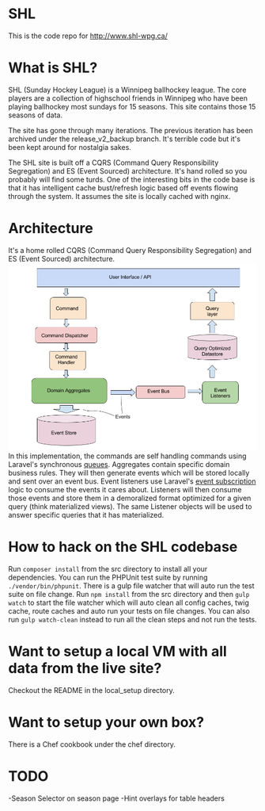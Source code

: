 SHL
===========
This is the code repo for http://www.shl-wpg.ca/

What is SHL?
==============
SHL (Sunday Hockey League) is a Winnipeg ballhockey league. The core players are a collection of highschool friends in Winnipeg who have been playing ballhockey most sundays for 15 seasons. This site contains those 15 seasons of data.

The site has gone through many iterations. The previous iteration has been archived under the release_v2_backup branch. It's terrible code but it's been kept around for nostalgia sakes.

The SHL site is built off a CQRS (Command Query Responsibility Segregation) and ES (Event Sourced) architecture. It's hand rolled so you probably will find some turds. One of the interesting bits in the code base is that it has intelligent cache bust/refresh logic based off events flowing through the system. It assumes the site is locally cached with nginx.

Architecture
============
It's a home rolled CQRS (Command Query Responsibility Segregation) and ES (Event Sourced) architecture.
![architecture](https://raw.githubusercontent.com/patternpaul/SHL/master/SHL.png "CQRS+ES")
In this implementation, the commands are self handling commands using Laravel's synchronous [queues](https://laravel.com/docs/5.2/queues). Aggregates contain specific domain business rules. They will then generate events which will be stored locally and sent over an event bus. Event listeners use Laravel's [event subscription](https://laravel.com/docs/5.2/events#event-subscribers) logic to consume the events it cares about. Listeners will then consume those events and store them in a demoralized format optimized for a given query (think materialized views). The same Listener objects will be used to answer specific queries that it has materialized. 

 
How to hack on the SHL codebase
=======================
Run `composer install` from the src directory to install all your dependencies. You can run the PHPUnit test suite by running `./vendor/bin/phpunit`. There is a gulp file watcher that will auto run the test suite on file change. Run `npm install` from the src directory and then `gulp watch` to start the file watcher which will auto clean all config caches, twig cache, route caches and auto run your tests on file changes. You can also run `gulp watch-clean` instead to run all the clean steps and not run the tests.

Want to setup a local VM with all data from the live site?
===========================================================
Checkout the README in the local_setup directory.

Want to setup your own box?
===========================
There is a Chef cookbook under the chef directory.

TODO
====
-Season Selector on season page
-Hint overlays for table headers



